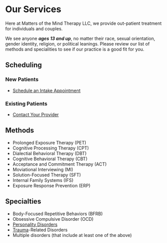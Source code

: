 # Our Services

Here at Matters of the Mind Therapy LLC, we provide out-patient treatment for individuals and couples.

We see anyone _**ages 13 and up**_, no matter their race, sexual orientation, gender identity, religion, or political leanings.
Please review our list of methods and specialities to see if our practice is a good fit for you.

## Scheduling

### New Patients

- [Schedule an Intake Appointment](https://google.com)

### Existing Patients

- [Contact Your Provider](about.md)

## Methods

- Prolonged Exposure Therapy (PET)
- Cognitive Processing Therapy (CPT)
- Dialectial Behavioral Therapy (DBT)
- Cognitive Behavioral Therapy (CBT)
- Acceptance and Commitment Therapy (ACT)
- Moviational Interviewing (MI)
- Solution-Focused Therapy (SFT)
- Internal Family Systems (IFS)  
- Exposure Response Prevention (ERP)

## Specialties

- Body-Focused Repetitive Behaviors (BFRB)
- Obsessive Compulsive Disorder (OCD)
- [Personality Disorders](https://www.psychiatry.org/patients-families/personality-disorders/what-are-personality-disorders)
- [Trauma](https://www.psychologytoday.com/us/basics/trauma)-Related Disorders
- Multiple disorders (that include at least one of the above)
